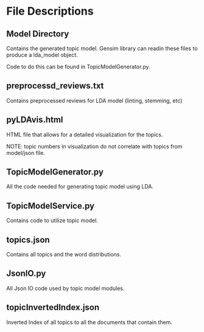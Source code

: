# File Descriptions

## Model Directory
Contains the generated topic model.  Gensim library can readin these files to produce a lda_model object.  

Code to do this can be found in TopicModelGenerator.py.

## preprocessd_reviews.txt
Contains preprocessed reviews for LDA model (linting, stemming, etc)

## pyLDAvis.html
HTML file that allows for a detailed visualization for the topics.  

NOTE: topic numbers in visualization do not correlate with topics from model/json file.

## TopicModelGenerator.py
All the code needed for generating topic model using LDA.

## TopicModelService.py
Contains code to utilize topic model.

## topics.json
Contains all topics and the word distributions.

## JsonIO.py
All Json IO code used by topic model modules.

## topicInvertedIndex.json
Inverted Index of all topics to all the documents that contain them.
